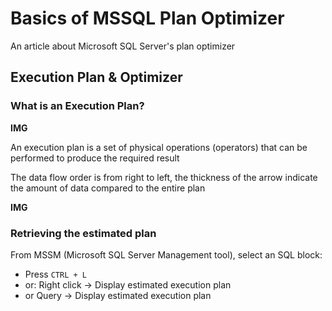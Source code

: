 # Basics of MSSQL Plan Optimizer
An article about Microsoft SQL Server's plan optimizer

## Execution Plan & Optimizer
### What is an Execution Plan?
**IMG**

An execution plan is a set of physical operations (operators) that can be performed to produce the required result

The data flow order is from right to left, the thickness of the arrow indicate the amount of data compared to the entire plan

**IMG**

### Retrieving the estimated plan
From MSSM (Microsoft SQL Server Management tool), select an SQL block:
- Press `CTRL + L`
- or: Right click → Display estimated execution plan
- or Query → Display estimated execution plan
